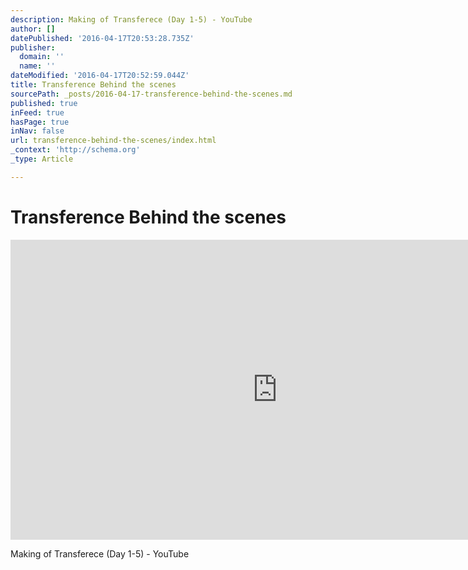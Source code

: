 ```yaml
---
description: Making of Transferece (Day 1-5) - YouTube
author: []
datePublished: '2016-04-17T20:53:28.735Z'
publisher:
  domain: ''
  name: ''
dateModified: '2016-04-17T20:52:59.044Z'
title: Transference Behind the scenes
sourcePath: _posts/2016-04-17-transference-behind-the-scenes.md
published: true
inFeed: true
hasPage: true
inNav: false
url: transference-behind-the-scenes/index.html
_context: 'http://schema.org'
_type: Article

---
```

# Transference Behind the scenes

<iframe src="https://cdn.embedly.com/widgets/media.html?src=https%3A%2F%2Fwww.youtube.com%2Fembed%2FAJQQAH8LmNQ%3Ffeature%3Doembed&amp;url=https%3A%2F%2Fwww.youtube.com%2Fwatch%3Ffeature%3Dyoutu.be%26v%3DAJQQAH8LmNQ&amp;image=https%3A%2F%2Fi.ytimg.com%2Fvi%2FAJQQAH8LmNQ%2Fhqdefault.jpg&amp;key=b7d04c9b404c499eba89ee7072e1c4f7&amp;type=text%2Fhtml&amp;schema=youtube" width="854" height="480" scrolling="no" frameborder="0" allowfullscreen="allowfullscreen" style=""></iframe>

Making of Transferece (Day 1-5) - YouTube